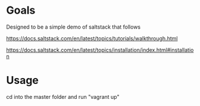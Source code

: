 # Goals

Designed to be a simple demo of saltstack that follows 

https://docs.saltstack.com/en/latest/topics/tutorials/walkthrough.html

https://docs.saltstack.com/en/latest/topics/installation/index.html#installation

# Usage

cd into the master folder and run "vagrant up"
